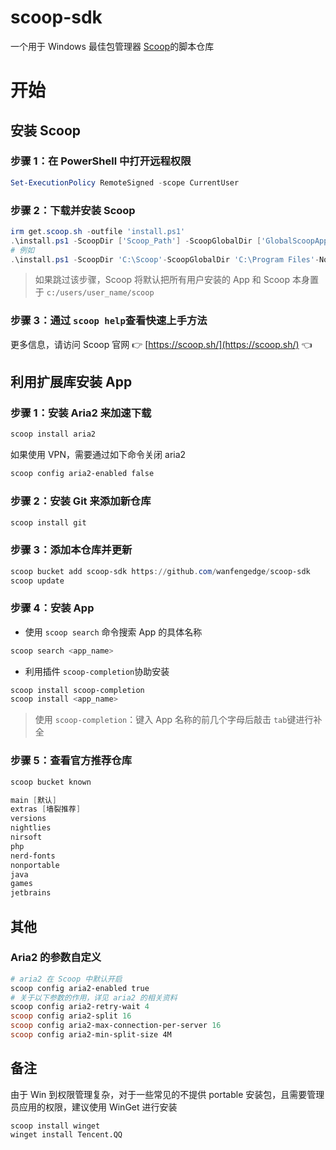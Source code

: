 # scoop-sdk

一个用于 Windows 最佳包管理器 [Scoop](https://github.com/lukesampson/scoop)的脚本仓库

# 开始

## 安装 Scoop

### 步骤 1：在 PowerShell 中打开远程权限

```powershell
Set-ExecutionPolicy RemoteSigned -scope CurrentUser
```

### 步骤 2：下载并安装 Scoop

```powershell
irm get.scoop.sh -outfile 'install.ps1'
.\install.ps1 -ScoopDir ['Scoop_Path'] -ScoopGlobalDir ['GlobalScoopApps_Path'] -NoProxy
# 例如
.\install.ps1 -ScoopDir 'C:\Scoop'-ScoopGlobalDir 'C:\Program Files'-NoProxy
```

> 如果跳过该步骤，Scoop 将默认把所有用户安装的 App 和 Scoop 本身置于 `c:/users/user_name/scoop`

### 步骤 3：通过 `scoop help`查看快速上手方法

更多信息，请访问 Scoop 官网 👉 [https://scoop.sh/](https://scoop.sh/) 👈

## 利用扩展库安装 App

### 步骤 1：安装 Aria2 来加速下载

```powershell
scoop install aria2
```

如果使用 VPN，需要通过如下命令关闭 aria2

```powershell
scoop config aria2-enabled false
```

### 步骤 2：安装 Git 来添加新仓库

```powershell
scoop install git
```

### 步骤 3：添加本仓库并更新

```powershell
scoop bucket add scoop-sdk https://github.com/wanfengedge/scoop-sdk
scoop update
```

### 步骤 4：安装 App

- 使用 `scoop search` 命令搜索 App 的具体名称

```powershell
scoop search <app_name>
```

- 利用插件 `scoop-completion`协助安装

```powershell
scoop install scoop-completion
scoop install <app_name>
```

> 使用 `scoop-completion`：键入 App 名称的前几个字母后敲击 `tab`键进行补全

### 步骤 5：查看官方推荐仓库

```powershell
scoop bucket known

main [默认]
extras [墙裂推荐]
versions
nightlies
nirsoft
php
nerd-fonts
nonportable
java
games
jetbrains
```

## 其他

### Aria2 的参数自定义

```powershell
# aria2 在 Scoop 中默认开启
scoop config aria2-enabled true
# 关于以下参数的作用，详见 aria2 的相关资料
scoop config aria2-retry-wait 4
scoop config aria2-split 16
scoop config aria2-max-connection-per-server 16
scoop config aria2-min-split-size 4M
```

## 备注

由于 Win 到权限管理复杂，对于一些常见的不提供 portable 安装包，且需要管理员应用的权限，建议使用 WinGet 进行安装

```powerhsell
scoop install winget
winget install Tencent.QQ
```

